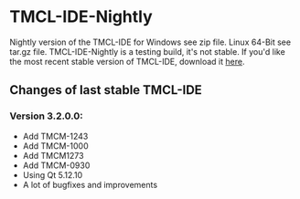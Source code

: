 # TMCL-IDE-Nightly
Nightly version of the TMCL-IDE for Windows see zip file.
Linux 64-Bit see tar.gz file.
TMCL-IDE-Nightly is a testing build, it's not stable. If you'd like the most recent stable version of TMCL-IDE, download it [here](https://www.trinamic.com/support/software/tmcl-ide/).
## Changes of last stable TMCL-IDE
### Version 3.2.0.0:
* Add TMCM-1243
* Add TMCM-1000
* Add TMCM1273
* Add TMCM-0930
* Using Qt 5.12.10
* A lot of bugfixes and improvements
